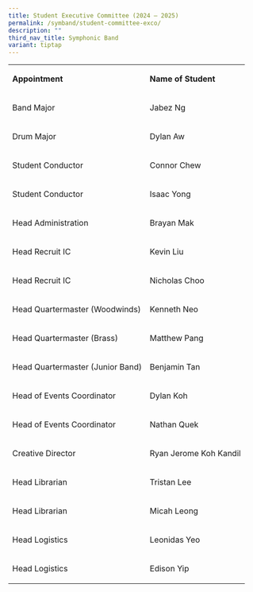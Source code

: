 ```yaml
---
title: Student Executive Committee (2024 – 2025)
permalink: /symband/student-committee-exco/
description: ""
third_nav_title: Symphonic Band
variant: tiptap
---
```

<table style="minWidth: 50px">
<colgroup>
<col>
<col>
</colgroup>
<tbody>
<tr>
<td rowspan="1" colspan="1">
<p><strong>Appointment</strong>
</p>
</td>
<td rowspan="1" colspan="1">
<p><strong>Name of Student</strong>
</p>
</td>
</tr>
<tr>
<td rowspan="1" colspan="1">
<p>Band Major</p>
</td>
<td rowspan="1" colspan="1">
<p>Jabez Ng</p>
</td>
</tr>
<tr>
<td rowspan="1" colspan="1">
<p>Drum Major</p>
</td>
<td rowspan="1" colspan="1">
<p>Dylan Aw</p>
</td>
</tr>
<tr>
<td rowspan="1" colspan="1">
<p>Student Conductor</p>
</td>
<td rowspan="1" colspan="1">
<p>Connor Chew</p>
</td>
</tr>
<tr>
<td rowspan="1" colspan="1">
<p>Student Conductor</p>
</td>
<td rowspan="1" colspan="1">
<p>Isaac Yong</p>
</td>
</tr>
<tr>
<td rowspan="1" colspan="1">
<p>Head Administration</p>
</td>
<td rowspan="1" colspan="1">
<p>Brayan Mak</p>
</td>
</tr>
<tr>
<td rowspan="1" colspan="1">
<p>Head Recruit IC</p>
</td>
<td rowspan="1" colspan="1">
<p>Kevin Liu</p>
</td>
</tr>
<tr>
<td rowspan="1" colspan="1">
<p>Head Recruit IC</p>
</td>
<td rowspan="1" colspan="1">
<p>Nicholas Choo</p>
</td>
</tr>
<tr>
<td rowspan="1" colspan="1">
<p>Head Quartermaster (Woodwinds)</p>
</td>
<td rowspan="1" colspan="1">
<p>Kenneth Neo</p>
</td>
</tr>
<tr>
<td rowspan="1" colspan="1">
<p>Head Quartermaster (Brass)</p>
</td>
<td rowspan="1" colspan="1">
<p>Matthew Pang</p>
</td>
</tr>
<tr>
<td rowspan="1" colspan="1">
<p>Head Quartermaster (Junior Band)</p>
</td>
<td rowspan="1" colspan="1">
<p>Benjamin Tan</p>
</td>
</tr>
<tr>
<td rowspan="1" colspan="1">
<p>Head of Events Coordinator</p>
</td>
<td rowspan="1" colspan="1">
<p>Dylan Koh</p>
</td>
</tr>
<tr>
<td rowspan="1" colspan="1">
<p>Head of Events Coordinator</p>
</td>
<td rowspan="1" colspan="1">
<p>Nathan Quek</p>
</td>
</tr>
<tr>
<td rowspan="1" colspan="1">
<p>Creative Director</p>
</td>
<td rowspan="1" colspan="1">
<p>Ryan Jerome Koh Kandil</p>
</td>
</tr>
<tr>
<td rowspan="1" colspan="1">
<p>Head Librarian</p>
</td>
<td rowspan="1" colspan="1">
<p>Tristan Lee</p>
</td>
</tr>
<tr>
<td rowspan="1" colspan="1">
<p>Head Librarian</p>
</td>
<td rowspan="1" colspan="1">
<p>Micah Leong</p>
</td>
</tr>
<tr>
<td rowspan="1" colspan="1">
<p>Head Logistics</p>
</td>
<td rowspan="1" colspan="1">
<p>Leonidas Yeo</p>
</td>
</tr>
<tr>
<td rowspan="1" colspan="1">
<p>Head Logistics</p>
</td>
<td rowspan="1" colspan="1">
<p>Edison Yip</p>
</td>
</tr>
</tbody>
</table>
<p></p>